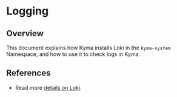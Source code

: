 # Logging

## Overview

This document explains how Kyma installs Loki in the `kyma-system` Namespace, and how to use it to check logs in Kyma.

## References

- Read more [details on Loki](https://github.com/grafana/loki).
